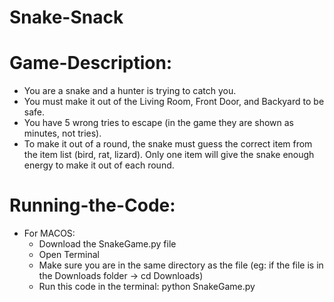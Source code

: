 # Snake-Snack

# Game-Description: 
  - You are a snake and a hunter is trying to catch you.
  - You must make it out of the Living Room, Front Door, and Backyard to be safe.
  - You have 5 wrong tries to escape (in the game they are shown as minutes, not tries).
  - To make it out of a round, the snake must guess the correct item from the item list (bird, rat, lizard). Only one item will give the snake enough energy to make it out of each round.

# Running-the-Code:
  - For MACOS:
      - Download the SnakeGame.py file
      - Open Terminal
      - Make sure you are in the same directory as the file (eg: if the file is in the Downloads folder -> cd Downloads)
      - Run this code in the terminal: python SnakeGame.py
      
